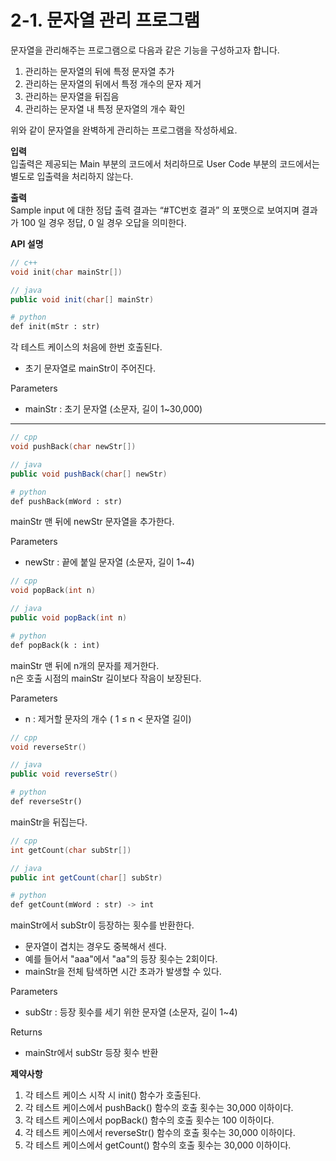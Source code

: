 # 2-1. 문자열 관리 프로그램

문자열을 관리해주는 프로그램으로 다음과 같은 기능을 구성하고자 합니다.  

1. 관리하는 문자열의 뒤에 특정 문자열 추가  
2. 관리하는 문자열의 뒤에서 특정 개수의 문자 제거  
3. 관리하는 문자열을 뒤집음  
4. 관리하는 문자열 내 특정 문자열의 개수 확인  

위와 같이 문자열을 완벽하게 관리하는 프로그램을 작성하세요.  

**입력**  
입출력은 제공되는 Main 부분의 코드에서 처리하므로 User Code 부분의 코드에서는 별도로 입출력을 처리하지 않는다.  

**출력**  
Sample input 에 대한 정답 출력 결과는 “#TC번호 결과” 의 포맷으로 보여지며 결과가 100 일 경우 정답, 0 일 경우 오답을 의미한다.  

**API 설명**  

```cpp
// c++
void init(char mainStr[])
```
```java
// java
public void init(char[] mainStr)
```
```py
# python
def init(mStr : str)
```

각 테스트 케이스의 처음에 한번 호출된다.  
- 초기 문자열로 mainStr이 주어진다.  


Parameters
- mainStr : 초기 문자열 (소문자, 길이 1~30,000)  

---

```cpp
// cpp
void pushBack(char newStr[])
```
```java
// java
public void pushBack(char[] newStr)
```
```py
# python
def pushBack(mWord : str)
```

mainStr 맨 뒤에 newStr 문자열을 추가한다.  


Parameters  
- newStr : 끝에 붙일 문자열 (소문자, 길이 1~4)

```cpp
// cpp
void popBack(int n)
```
```java
// java
public void popBack(int n)
```

```py
# python
def popBack(k : int)
```

mainStr 맨 뒤에 n개의 문자를 제거한다.  
n은 호출 시점의 mainStr 길이보다 작음이 보장된다.  

Parameters  
- n : 제거할 문자의 개수 ( 1 ≤ n < 문자열 길이)  

```cpp
// cpp
void reverseStr()
```
```java
// java
public void reverseStr()
```
```py
# python
def reverseStr()
```

mainStr을 뒤집는다.  

```cpp
// cpp
int getCount(char subStr[])
```
```java
// java
public int getCount(char[] subStr)
```
```py
# python
def getCount(mWord : str) -> int
```

mainStr에서 subStr이 등장하는 횟수를 반환한다.  
- 문자열이 겹치는 경우도 중복해서 센다.  
- 예를 들어서 "aaa"에서 "aa"의 등장 횟수는 2회이다.  
- mainStr을 전체 탐색하면 시간 초과가 발생할 수 있다.   


Parameters  
- subStr : 등장 횟수를 세기 위한 문자열 (소문자, 길이 1~4)  


Returns  
- mainStr에서 subStr 등장 횟수 반환  


**제약사항**
1. 각 테스트 케이스 시작 시 init() 함수가 호출된다.  
2. 각 테스트 케이스에서 pushBack() 함수의 호출 횟수는 30,000 이하이다.  
3. 각 테스트 케이스에서 popBack() 함수의 호출 횟수는 100 이하이다.  
4. 각 테스트 케이스에서 reverseStr() 함수의 호출 횟수는 30,000 이하이다.  
5. 각 테스트 케이스에서 getCount() 함수의 호출 횟수는 30,000 이하이다.  
